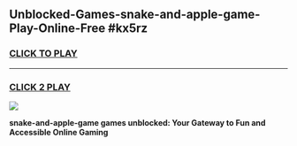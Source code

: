 
## Unblocked-Games-snake-and-apple-game-Play-Online-Free #kx5rz
<h3>
<a href="https://us.freeplayer.one?title=snake-and-apple-game&ref=10M">CLICK TO PLAY</a></h3>
<hr>

<h3>
<a href="https://us.freeplayer.one?title=snake-and-apple-game&ref=10M">CLICK 2 PLAY</a>
  
</h3>

<a href="https://us.freeplayer.one?title=snake-and-apple-game&ref=10M"><img src="https://clearcache.store/games.png"></a>


**snake-and-apple-game games unblocked: Your Gateway to Fun and Accessible Online Gaming**

